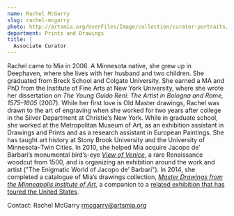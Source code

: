 ```yaml
---
name: Rachel McGarry
slug: rachel-mcgarry
photo: http://artsmia.org/UserFiles/Image/collection/curator-portraits/rachel-mcgarry.jpg
department: Prints and Drawings
title: |
  Associate Curator
---
```


Rachel came to Mia in 2006. A Minnesota native, she grew up in Deephaven, where she lives with her husband and two children. She graduated from Breck School and Colgate University. She earned a MA and PhD from the Institute of Fine Arts at New York University, where she wrote her dissertation on *The Young Guido Reni: The Artist in Bologna and Rome, 1575–1605* (2007). While her first love is Old Master drawings, Rachel was drawn to the art of engraving when she worked for two years after college in the Silver Department at Christie’s New York. While in graduate school, she worked at the Metropolitan Museum of Art, as an exhibition assistant in Drawings and Prints and as a research assistant in European Paintings. She has taught art history at Stony Brook University and the University of Minnesota–Twin Cities. In 2010, she helped Mia acquire Jacopo de’ Barbari’s monumental bird’s-eye [*View of Venice*](http://collections.artsmia.org/art/111219), a rare Renaissance woodcut from 1500, and is organizing an exhibition around the work and artist ("The Enigmatic World of Jacopo de’ Barbari"). In 2014, she completed a catalogue of Mia’s drawings collection, [*Master Drawings from the Minneapolis Institute of Art*](http://www.artbook.com/9780989371841.html), a companion to a [related exhibition that has toured the United States](http://new.artsmia.org/marks-of-genius/exhibition-preview/).

Contact: Rachel McGarry <rmcgarry@artsmia.org>
